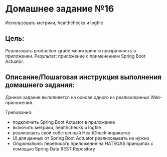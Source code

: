 # Домашнее задание №16
Использовать метрики, healthchecks и logfile

## Цель:
Реализовать production-grade мониторинг и прозрачность в приложении.
Результат: приложение с применением Spring Boot Actuator.

## Описание/Пошаговая инструкция выполнения домашнего задания:

Данное задание выполняется на основе одного из реализованных Web-приложений.

Требования:
* подключить Spring Boot Actuator в приложение
* включить метрики, healthchecks и logfile
* реализовать свой собственный HealtCheck индикатор
* UI для данных от Spring Boot Actuator реализовывать не нужно
* Опционально: переписать приложение на HATEOAS принципах с помощью Spring
Data REST Repository
